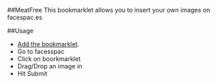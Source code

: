 ##MeatFree
This bookmarklet allows you to insert your own images on facespac.es

##Usage
 - [Add the bookmarklet](https://kid-icarus/github.io/meatfree).
 - Go to facesspac
 - Click on boorkmarklet
 - Drag/Drop an image in
 - Hit Submit
